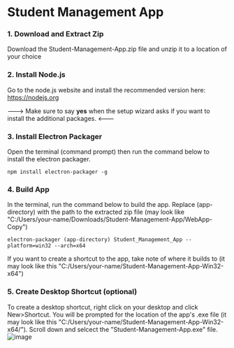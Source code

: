 # Student Management App

### 1. Download and Extract Zip
Download the Student-Management-App.zip file and unzip it to a location of your choice

### 2. Install Node.js
Go to the node.js website and install the recommended version here: https://nodejs.org

---> Make sure to say **yes** when the setup wizard asks if you want to install the additional packages. <---

### 3. Install Electron Packager
Open the terminal (command prompt) then run the command below to install the electron packager. 
```
npm install electron-packager -g
```

### 4. Build App
In the terminal, run the command below to build the app. Replace (app-directory) with the path to the extracted zip file (may look like "C:/Users/your-name/Downloads/Student-Management-App/WebApp-Copy")
```
electron-packager (app-directory) Student_Management_App --platform=win32 --arch=x64
```
If you want to create a shortcut to the app, take note of where it builds to (it may look like this "C:/Users/your-name/Student-Management-App-Win32-x64")

### 5. Create Desktop Shortcut (optional)
To create a desktop shortcut, right click on your desktop and click New>Shortcut.
You will be prompted for the location of the app's .exe file (it may look like this "C:/Users/your-name/Student-Management-App-Win32-x64/"). Scroll down and selcect the "Student-Management-App.exe" file. 
![image](https://github.com/2a3s4d/Student-Management-App/assets/84204533/89d4077b-ecce-48ae-87f1-79ca669f7683)

